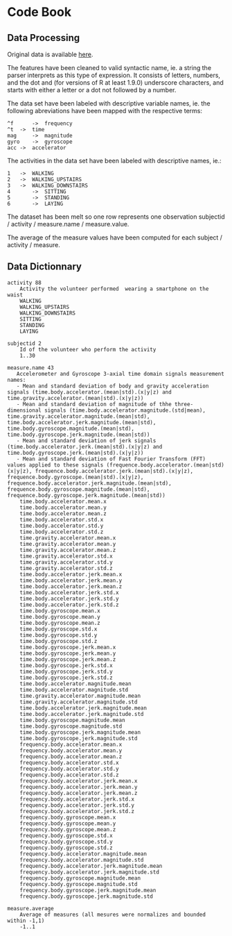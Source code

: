 # Code Book

## Data Processing
Original data is available [here](https://d396qusza40orc.cloudfront.net/getdata%2Fprojectfiles%2FUCI%20HAR%20Dataset.zip).

The features have been cleaned to valid syntactic name, ie. a string the parser interprets as this type of expression. It consists of letters, numbers, and the dot and (for versions of R at least 1.9.0) underscore characters, and starts with either a letter or a dot not followed by a number.

The data set have been labeled with descriptive variable names, ie. the following abreviations have been mapped with the respective terms:

	^f   	-> 	frequency
	^t 	-> 	time
	mag 	->	magnitude
	gyro	-> 	gyroscope
	acc	->	accelerator  

The activities in the data set have been labeled with descriptive names, ie.:

	1	->	WALKING
	2  	->	WALKING_UPSTAIRS
	3 	->	WALKING_DOWNSTAIRS
	4      	->	SITTING
	5     	->	STANDING
	6     	->	LAYING

The dataset has been melt so one row represents one observation subjectid / activity / measure.name / measure.value.

The average of the measure values have been computed for each subject / activity / measure.


## Data Dictionnary

	activity 88
	    Activity the volunteer performed  wearing a smartphone on the waist
		WALKING
		WALKING_UPSTAIRS
		WALKING_DOWNSTAIRS
		SITTING
		STANDING
		LAYING

	subjectid 2
	    Id of the volunteer who perform the activity
		1..30

	measure.name 43
	   Accelerometer and Gyroscope 3-axial time domain signals measurement names:
	   - Mean and standard deviation of body and gravity acceleration signals (time.body.accelerator.(mean|std).(x|y|z) and time.gravity.accelerator.(mean|std).(x|y|z))
	   - Mean and standard deviation of magnitude of thhe three-dimensional signals (time.body.accelerator.magnitude.(std|mean), time.gravity.accelerator.magnitude.(mean|std), time.body.accelerator.jerk.magnitude.(mean|std), time.body.gyroscope.magnitude.(mean|std), time.body.gyroscope.jerk.magnitude.(mean|std))
	   - Mean and standard deviation of jerk signals (time.body.accelerator.jerk.(mean|std).(x|y|z) and time.body.gyroscope.jerk.(mean|std).(x|y|z))
	   - Mean and standard deviation of Fast Fourier Transform (FFT) values applied to these signals (frequence.body.accelerator.(mean|std)(x|y|z), frequence.body.accelerator.jerk.(mean|std).(x|y|z), frequence.body.gyroscope.(mean|std).(x|y|z), frequence.body.accelerator.jerk.magnitude.(mean|std), frequence.body.gyroscope.magnitude.(mean|std), frequence.body.gyroscope.jerk.magnitude.(mean|std))
		time.body.accelerator.mean.x
		time.body.accelerator.mean.y
		time.body.accelerator.mean.z
		time.body.accelerator.std.x
		time.body.accelerator.std.y
		time.body.accelerator.std.z
		time.gravity.accelerator.mean.x
		time.gravity.accelerator.mean.y
		time.gravity.accelerator.mean.z
		time.gravity.accelerator.std.x
		time.gravity.accelerator.std.y
		time.gravity.accelerator.std.z
		time.body.accelerator.jerk.mean.x
		time.body.accelerator.jerk.mean.y
		time.body.accelerator.jerk.mean.z
		time.body.accelerator.jerk.std.x
		time.body.accelerator.jerk.std.y
		time.body.accelerator.jerk.std.z
		time.body.gyroscope.mean.x
		time.body.gyroscope.mean.y
		time.body.gyroscope.mean.z
		time.body.gyroscope.std.x
		time.body.gyroscope.std.y
		time.body.gyroscope.std.z
		time.body.gyroscope.jerk.mean.x
		time.body.gyroscope.jerk.mean.y
		time.body.gyroscope.jerk.mean.z
		time.body.gyroscope.jerk.std.x
		time.body.gyroscope.jerk.std.y
		time.body.gyroscope.jerk.std.z
		time.body.accelerator.magnitude.mean
		time.body.accelerator.magnitude.std
		time.gravity.accelerator.magnitude.mean
		time.gravity.accelerator.magnitude.std
		time.body.accelerator.jerk.magnitude.mean
		time.body.accelerator.jerk.magnitude.std
		time.body.gyroscope.magnitude.mean
		time.body.gyroscope.magnitude.std
		time.body.gyroscope.jerk.magnitude.mean
		time.body.gyroscope.jerk.magnitude.std
		frequency.body.accelerator.mean.x
		frequency.body.accelerator.mean.y
		frequency.body.accelerator.mean.z
		frequency.body.accelerator.std.x
		frequency.body.accelerator.std.y
		frequency.body.accelerator.std.z
		frequency.body.accelerator.jerk.mean.x
		frequency.body.accelerator.jerk.mean.y
		frequency.body.accelerator.jerk.mean.z
		frequency.body.accelerator.jerk.std.x
		frequency.body.accelerator.jerk.std.y
		frequency.body.accelerator.jerk.std.z
		frequency.body.gyroscope.mean.x
		frequency.body.gyroscope.mean.y
		frequency.body.gyroscope.mean.z
		frequency.body.gyroscope.std.x
		frequency.body.gyroscope.std.y
		frequency.body.gyroscope.std.z
		frequency.body.accelerator.magnitude.mean
		frequency.body.accelerator.magnitude.std
		frequency.body.accelerator.jerk.magnitude.mean
		frequency.body.accelerator.jerk.magnitude.std
		frequency.body.gyroscope.magnitude.mean
		frequency.body.gyroscope.magnitude.std
		frequency.body.gyroscope.jerk.magnitude.mean
		frequency.body.gyroscope.jerk.magnitude.std

	measure.average
	    Average of measures (all mesures were normalizes and bounded within -1,1)
		-1..1
